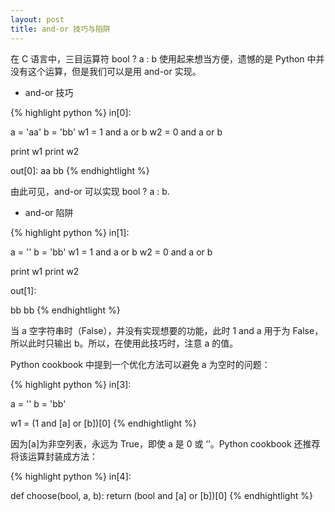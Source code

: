 ```yaml
---
layout: post
title: and-or 技巧与陷阱
---
```

在 C 语言中，三目运算符 bool ? a : b 使用起来想当方便，遗憾的是 Python 中并没有这个运算，但是我们可以是用 and-or 实现。

* and-or 技巧

{% highlight python %}
in[0]:

a = 'aa'
b = 'bb'
w1 = 1 and a or b
w2 = 0 and a or b

print w1
print w2

out[0]:
aa
bb
{% endhightlight %}

由此可见，and-or 可以实现 bool ? a : b.

* and-or 陷阱

{% highlight python %}
in[1]:

a = ''
b = 'bb'
w1 = 1 and a or b
w2 = 0 and a or b

print w1
print w2

out[1]:

bb
bb
{% endhightlight %}
	
当 a 空字符串时（False），并没有实现想要的功能，此时 1 and a 用于为 False，所以此时只输出 b。所以，在使用此技巧时，注意 a 的值。

Python cookbook 中提到一个优化方法可以避免 a 为空时的问题：

{% highlight python %}
in[3]:

a = ''
b = 'bb'

w1 = (1 and [a] or [b])[0]
{% endhightlight %}

因为[a]为非空列表，永远为 True，即使 a 是 0 或 ‘’。Python cookbook 还推荐将该运算封装成方法：

{% highlight python %}
in[4]:

def choose(bool, a, b):
	return (bool and [a] or [b])[0]
{% endhightlight %}
